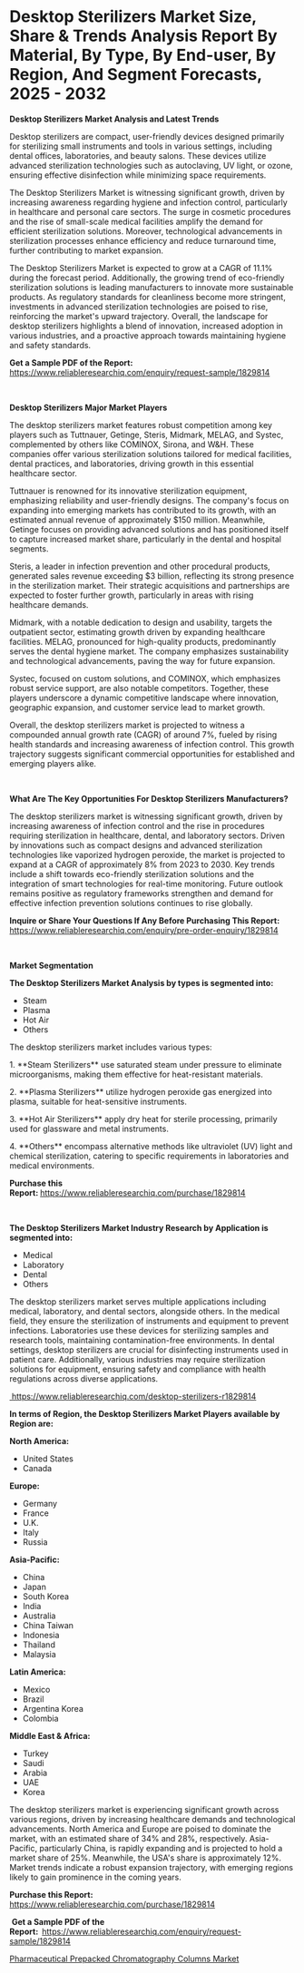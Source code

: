 <p><h1>Desktop Sterilizers Market Size, Share & Trends Analysis Report By Material, By Type, By End-user, By Region, And Segment Forecasts, 2025 - 2032</h1></p><p><strong>Desktop Sterilizers Market Analysis and Latest Trends</strong></p>
<p><p>Desktop sterilizers are compact, user-friendly devices designed primarily for sterilizing small instruments and tools in various settings, including dental offices, laboratories, and beauty salons. These devices utilize advanced sterilization technologies such as autoclaving, UV light, or ozone, ensuring effective disinfection while minimizing space requirements. </p><p>The Desktop Sterilizers Market is witnessing significant growth, driven by increasing awareness regarding hygiene and infection control, particularly in healthcare and personal care sectors. The surge in cosmetic procedures and the rise of small-scale medical facilities amplify the demand for efficient sterilization solutions. Moreover, technological advancements in sterilization processes enhance efficiency and reduce turnaround time, further contributing to market expansion.</p><p>The Desktop Sterilizers Market is expected to grow at a CAGR of 11.1% during the forecast period. Additionally, the growing trend of eco-friendly sterilization solutions is leading manufacturers to innovate more sustainable products. As regulatory standards for cleanliness become more stringent, investments in advanced sterilization technologies are poised to rise, reinforcing the market's upward trajectory. Overall, the landscape for desktop sterilizers highlights a blend of innovation, increased adoption in various industries, and a proactive approach towards maintaining hygiene and safety standards.</p></p>
<p><strong>Get a Sample PDF of the Report:&nbsp;</strong> <a href="https://www.reliableresearchiq.com/enquiry/request-sample/1829814?utm_campaign=3292&utm_medium=2&utm_source=Github&utm_content=ia&utm_term=05032025&utm_id=desktop-sterilizers">https://www.reliableresearchiq.com/enquiry/request-sample/1829814</a></p>
<p>&nbsp;</p>
<p><strong>Desktop Sterilizers Major Market Players</strong></p>
<p><p>The desktop sterilizers market features robust competition among key players such as Tuttnauer, Getinge, Steris, Midmark, MELAG, and Systec, complemented by others like COMINOX, Sirona, and W&H. These companies offer various sterilization solutions tailored for medical facilities, dental practices, and laboratories, driving growth in this essential healthcare sector.</p><p>Tuttnauer is renowned for its innovative sterilization equipment, emphasizing reliability and user-friendly designs. The company's focus on expanding into emerging markets has contributed to its growth, with an estimated annual revenue of approximately $150 million. Meanwhile, Getinge focuses on providing advanced solutions and has positioned itself to capture increased market share, particularly in the dental and hospital segments.</p><p>Steris, a leader in infection prevention and other procedural products, generated sales revenue exceeding $3 billion, reflecting its strong presence in the sterilization market. Their strategic acquisitions and partnerships are expected to foster further growth, particularly in areas with rising healthcare demands.</p><p>Midmark, with a notable dedication to design and usability, targets the outpatient sector, estimating growth driven by expanding healthcare facilities. MELAG, pronounced for high-quality products, predominantly serves the dental hygiene market. The company emphasizes sustainability and technological advancements, paving the way for future expansion.</p><p>Systec, focused on custom solutions, and COMINOX, which emphasizes robust service support, are also notable competitors. Together, these players underscore a dynamic competitive landscape where innovation, geographic expansion, and customer service lead to market growth.</p><p>Overall, the desktop sterilizers market is projected to witness a compounded annual growth rate (CAGR) of around 7%, fueled by rising health standards and increasing awareness of infection control. This growth trajectory suggests significant commercial opportunities for established and emerging players alike.</p></p>
<p>&nbsp;</p>
<p><strong>What Are The Key Opportunities For Desktop Sterilizers Manufacturers?</strong></p>
<p><p>The desktop sterilizers market is witnessing significant growth, driven by increasing awareness of infection control and the rise in procedures requiring sterilization in healthcare, dental, and laboratory sectors. Driven by innovations such as compact designs and advanced sterilization technologies like vaporized hydrogen peroxide, the market is projected to expand at a CAGR of approximately 8% from 2023 to 2030. Key trends include a shift towards eco-friendly sterilization solutions and the integration of smart technologies for real-time monitoring. Future outlook remains positive as regulatory frameworks strengthen and demand for effective infection prevention solutions continues to rise globally.</p></p>
<p><strong>Inquire or Share Your Questions If Any Before Purchasing This Report:</strong> <a href="https://www.reliableresearchiq.com/enquiry/pre-order-enquiry/1829814?utm_campaign=3292&utm_medium=2&utm_source=Github&utm_content=ia&utm_term=05032025&utm_id=desktop-sterilizers">https://www.reliableresearchiq.com/enquiry/pre-order-enquiry/1829814</a></p>
<p>&nbsp;</p>
<p><strong>Market Segmentation</strong></p>
<p><strong>The Desktop Sterilizers Market Analysis by types is segmented into:</strong></p>
<p><ul><li>Steam</li><li>Plasma</li><li>Hot Air</li><li>Others</li></ul></p>
<p><p>The desktop sterilizers market includes various types: </p><p>1. **Steam Sterilizers** use saturated steam under pressure to eliminate microorganisms, making them effective for heat-resistant materials.</p><p>2. **Plasma Sterilizers** utilize hydrogen peroxide gas energized into plasma, suitable for heat-sensitive instruments.</p><p>3. **Hot Air Sterilizers** apply dry heat for sterile processing, primarily used for glassware and metal instruments.</p><p>4. **Others** encompass alternative methods like ultraviolet (UV) light and chemical sterilization, catering to specific requirements in laboratories and medical environments.</p></p>
<p><strong>Purchase this Report:&nbsp;</strong><a href="https://www.reliableresearchiq.com/purchase/1829814?utm_campaign=3292&utm_medium=2&utm_source=Github&utm_content=ia&utm_term=05032025&utm_id=desktop-sterilizers">https://www.reliableresearchiq.com/purchase/1829814</a></p>
<p>&nbsp;</p>
<p><strong>The Desktop Sterilizers Market Industry Research by Application is segmented into:</strong></p>
<p><ul><li>Medical</li><li>Laboratory</li><li>Dental</li><li>Others</li></ul></p>
<p><p>The desktop sterilizers market serves multiple applications including medical, laboratory, and dental sectors, alongside others. In the medical field, they ensure the sterilization of instruments and equipment to prevent infections. Laboratories use these devices for sterilizing samples and research tools, maintaining contamination-free environments. In dental settings, desktop sterilizers are crucial for disinfecting instruments used in patient care. Additionally, various industries may require sterilization solutions for equipment, ensuring safety and compliance with health regulations across diverse applications.</p></p>
<p><a href="https://www.reliableresearchiq.com/desktop-sterilizers-r1829814?utm_campaign=3292&utm_medium=2&utm_source=Github&utm_content=ia&utm_term=05032025&utm_id=desktop-sterilizers">&nbsp;https://www.reliableresearchiq.com/desktop-sterilizers-r1829814</a></p>
<p><strong>In terms of Region, the Desktop Sterilizers Market Players available by Region are:</strong></p>
<p>
    <p> <strong> North America: </strong>
        <ul>
            <li>United States</li>
            <li>Canada</li>
        </ul>
        </p> 
    <p> <strong> Europe: </strong>
        <ul>
            <li>Germany</li>
            <li>France</li>
            <li>U.K.</li>
            <li>Italy</li>
            <li>Russia</li>
        </ul>
        </p> 
    <p> <strong> Asia-Pacific: </strong>
        <ul>
            <li>China</li>
            <li>Japan</li>
            <li>South Korea</li>
            <li>India</li>
            <li>Australia</li>
            <li>China Taiwan</li>
            <li>Indonesia</li>
            <li>Thailand</li>
            <li>Malaysia</li>
        </ul>
        </p> 
    <p> <strong> Latin America: </strong>
        <ul>
            <li>Mexico</li>
            <li>Brazil</li>
            <li>Argentina Korea</li>
            <li>Colombia</li>
        </ul>
        </p> 
    <p> <strong> Middle East & Africa: </strong>
        <ul>
            <li>Turkey</li>
            <li>Saudi</li>
            <li>Arabia</li>
            <li>UAE</li>
            <li>Korea</li>
        </ul>
    </p>
    </p>
<p><p>The desktop sterilizers market is experiencing significant growth across various regions, driven by increasing healthcare demands and technological advancements. North America and Europe are poised to dominate the market, with an estimated share of 34% and 28%, respectively. Asia-Pacific, particularly China, is rapidly expanding and is projected to hold a market share of 25%. Meanwhile, the USA's share is approximately 12%. Market trends indicate a robust expansion trajectory, with emerging regions likely to gain prominence in the coming years.</p></p>
<p><strong>Purchase this Report: </strong><a href="https://www.reliableresearchiq.com/purchase/1829814?utm_campaign=3292&utm_medium=2&utm_source=Github&utm_content=ia&utm_term=05032025&utm_id=desktop-sterilizers">https://www.reliableresearchiq.com/purchase/1829814</a></p>
<p>&nbsp;<strong>Get a Sample PDF of the Report:&nbsp;&nbsp;</strong><a href="https://www.reliableresearchiq.com/enquiry/request-sample/1829814?utm_campaign=3292&utm_medium=2&utm_source=Github&utm_content=ia&utm_term=05032025&utm_id=desktop-sterilizers">https://www.reliableresearchiq.com/enquiry/request-sample/1829814</a></p>
<p><strong></strong></p>
<p><p><a href="https://github.com/shafriusizi/Market-Research-Report-List-1/blob/main/pharmaceutical-prepacked-chromatography-columns-market.md?utm_campaign=3292&utm_medium=2&utm_source=Github&utm_content=ia&utm_term=05032025&utm_id=desktop-sterilizers">Pharmaceutical Prepacked Chromatography Columns Market</a></p></p>